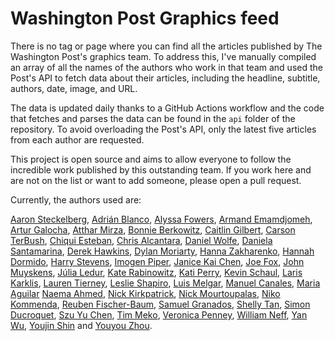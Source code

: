 # Washington Post Graphics feed

There is no tag or page where you can find all the articles published by The Washington Post's graphics team. To address this, I've manually compiled an array of all the names of the authors who work in that team and used the Post's API to fetch data about their articles, including the headline, subtitle, authors, date, image, and URL.

The data is updated daily thanks to a GitHub Actions workflow and the code that fetches and parses the data can be found in the `api` folder of the repository. To avoid overloading the Post's API, only the latest five articles from each author are requested.

This project is open source and aims to allow everyone to follow the incredible work published by this outstanding team. If you work here and are not on the list or want to add someone, please open a pull request.

Currently, the authors used are:

[Aaron Steckelberg](https://www.washingtonpost.com/people/aaron-steckelberg), [Adrián Blanco](https://www.washingtonpost.com/people/adrian-blanco), [Alyssa Fowers](https://www.washingtonpost.com/people/alyssa-fowers), [Armand Emamdjomeh](https://www.washingtonpost.com/people/armand-emamdjomeh), [Artur Galocha](https://www.washingtonpost.com/people/artur-galocha), [Atthar Mirza](https://www.washingtonpost.com/people/atthar-mirza), [Bonnie Berkowitz](https://www.washingtonpost.com/people/bonnie-berkowitz), [Caitlin Gilbert](https://www.washingtonpost.com/people/caitlin-gilbert), [Carson TerBush](https://www.washingtonpost.com/people/carson-terbush), [Chiqui Esteban](https://www.washingtonpost.com/people/chiqui-esteban), [Chris Alcantara](https://www.washingtonpost.com/people/chris-alcantara), [Daniel Wolfe](https://www.washingtonpost.com/people/daniel-wolfe), [Daniela Santamarina](https://www.washingtonpost.com/people/daniela-santamarina), [Derek Hawkins](https://www.washingtonpost.com/people/derek-hawkins), [Dylan Moriarty](https://www.washingtonpost.com/people/dylan-moriarty), [Hanna Zakharenko](https://www.washingtonpost.com/people/hanna-zakharenko), [Hannah Dormido](https://www.washingtonpost.com/people/hannah-dormido), [Harry Stevens](https://www.washingtonpost.com/people/harry-stevens), [Imogen Piper](https://www.washingtonpost.com/people/imogen-piper), [Janice Kai Chen](https://www.washingtonpost.com/people/janice-kai-chen), [Joe Fox](https://www.washingtonpost.com/people/joe-fox), [John Muyskens](https://www.washingtonpost.com/people/john-muyskens), [Júlia Ledur](https://www.washingtonpost.com/people/julia-ledur), [Kate Rabinowitz](https://www.washingtonpost.com/people/kate-rabinowitz), [Kati Perry](https://www.washingtonpost.com/people/kati-perry), [Kevin Schaul](https://www.washingtonpost.com/people/kevin-schaul), [Laris Karklis](https://www.washingtonpost.com/people/laris-karklis), [Lauren Tierney](https://www.washingtonpost.com/people/lauren-tierney), [Leslie Shapiro](https://www.washingtonpost.com/people/leslie-shapiro), [Luis Melgar](https://www.washingtonpost.com/people/luis-melgar), [Manuel Canales](https://www.washingtonpost.com/people/manuel-canales), [Maria Aguilar](https://www.washingtonpost.com/people/maria-aguilar/) [Naema Ahmed](https://www.washingtonpost.com/people/naema-ahmed), [Nick Kirkpatrick](https://www.washingtonpost.com/people/nick-kirkpatrick), [Nick Mourtoupalas](https://www.washingtonpost.com/people/nick-mourtoupalas), [Niko Kommenda](https://www.washingtonpost.com/people/niko-kommenda), [Reuben Fischer-Baum](https://www.washingtonpost.com/people/reuben-fischer-baum), [Samuel Granados](https://www.washingtonpost.com/people/samuel-granados), [Shelly Tan](https://www.washingtonpost.com/people/shelly-tan), [Simon Ducroquet](https://www.washingtonpost.com/people/simon-ducroquet), [Szu Yu  Chen](https://www.washingtonpost.com/people/szuyu-chen), [Tim Meko](https://www.washingtonpost.com/people/tim-meko), [Veronica Penney](https://www.washingtonpost.com/people/veronica-penney), [William Neff](https://www.washingtonpost.com/people/william-neff), [Yan Wu](https://www.washingtonpost.com/people/yan-wu), [Youjin Shin](https://www.washingtonpost.com/people/youjin-shin) and [Youyou Zhou](https://www.washingtonpost.com/people/youyou-zhou).